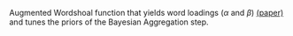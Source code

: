 Augmented Wordshoal function that yields word loadings ($\alpha$ and $\beta$) [(paper)](http://benjaminlauderdale.net/files/papers/2016LauderdaleHerzogPA.pdf) and tunes the priors of the Bayesian Aggregation step.
